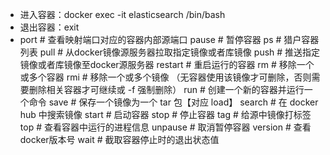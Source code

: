 + 进入容器：docker exec -it elasticsearch /bin/bash
+ 退出容器：exit
+ port  	  # 查看映射端口对应的容器内部源端口
  pause	  # 暂停容器
  ps        # 猎户容器列表
  pull      # 从docker镜像源服务器拉取指定镜像或者库镜像
  push      # 推送指定镜像或者库镜像至docker源服务器
  restart   # 重启运行的容器
  rm        # 移除一个或多个容器
  rmi       # 移除一个或多个镜像 （无容器使用该镜像才可删除，否则需要删除相关容器才可继续或 -f 强制删除）
  run       # 创建一个新的容器并运行一个命令
  save      # 保存一个镜像为一个 tar 包【对应 load】
  search    # 在 docker hub 中搜索镜像
  start     # 启动容器
  stop      # 停止容器
  tag       # 给源中镜像打标签
  top       # 查看容器中运行的进程信息
  unpause   # 取消暂停容器
  version   # 查看 docker版本号
  wait      # 截取容器停止时的退出状态值